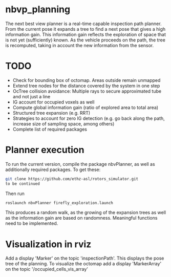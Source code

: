 # nbvp_planning

The next best view planner is a real-time capable inspection path planner. From the current pose it expands a tree to find a next pose that gives a high information gain. This information gain reflects the exploration of space that is not yet (sufficiently) known. As the vehicle proceeds on the path, the tree is recomputed, taking in account the new information from the sensor.

# TODO

- Check for bounding box of octomap. Areas outside remain unmapped
- Extend tree nodes for the distance covered by the system in one step
- OcTree collision avoidance: Multiple rays to secure approximated tube and not just a line
- IG account for occupied voxels as well
- Compute global information gain (ratio of explored area to total area)
- Structured tree expansion (e.g. RRT)
- Strategies to account for zero IG detection (e.g. go back along the path, increase size of sampling space, among others)
- Complete list of required packages

# Planner execution

To run the current version, compile the package nbvPlanner, as well as additionally required packages. To get these:

```sh
git clone https://github.com/ethz-asl/rotors_simulator.git
to be continued
```

Then run

```sh
roslaunch nbvPlanner firefly_exploration.launch
```

This produces a random walk, as the growing of the expansion trees as well as the information gain are based on randomness. Meaningful functions need to be implemented.

# Visualization in rviz

Add a display 'Marker' on the topic 'inspectionPath'. This displays the pose tree of the planning. To visualize the octomap add a display 'MarkerArray' on the topic '/occupied_cells_vis_array'
